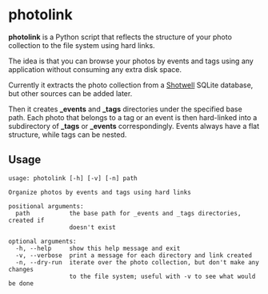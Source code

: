 # photolink

**photolink** is a Python script that reflects the structure of your photo collection to the file system using hard links.

The idea is that you can browse your photos by events and tags using any application without consuming any extra disk space.

Currently it extracts the photo collection from a [Shotwell](https://github.com/GNOME/shotwell) SQLite database, but other sources can be added later.

Then it creates **_events** and **_tags** directories under the specified base path. Each photo that belongs to a tag or an event is then hard-linked into a subdirectory of **_tags** or **_events** correspondingly. Events always have a flat structure, while tags can be nested.

## Usage
```
usage: photolink [-h] [-v] [-n] path

Organize photos by events and tags using hard links

positional arguments:
  path           the base path for _events and _tags directories, created if
                 doesn't exist

optional arguments:
  -h, --help     show this help message and exit
  -v, --verbose  print a message for each directory and link created
  -n, --dry-run  iterate over the photo collection, but don't make any changes
                 to the file system; useful with -v to see what would be done
```
